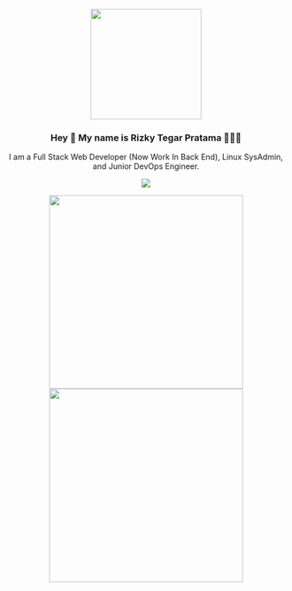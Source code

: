 <p align="center" width="300">
   <img align="center" width="200" src="https://www.pinclipart.com/picdir/big/379-3797946_software-developer-computer-servers-web-others-web-developer.png" />
   <h3 align="center">Hey 👋 My name is Rizky Tegar Pratama 👨🏻‍💻</h3>
</p>
<p align="center">I am a Full Stack Web Developer (Now Work In Back End), Linux SysAdmin, and Junior DevOps Engineer.</p>
<p align="center">
   <img src="https://komarev.com/ghpvc/?username=rizkytegar&label=rizkytegar's+profile+visitor">
</p>
<p align = "center">
   
  <img src = "https://github-readme-stats.vercel.app/api?username=rizkytegar" width = 350>
   
  <img src = "https://github-readme-streak-stats.herokuapp.com?user=rizkytegar&date_format=j%20M%5B%20Y%5D&stroke=DD2727" width = 350>
</p>
